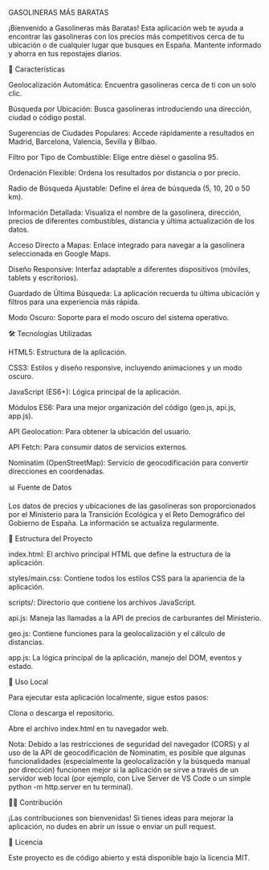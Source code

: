 GASOLINERAS MÁS BARATAS

¡Bienvenido a Gasolineras más Baratas! Esta aplicación web te ayuda a encontrar las gasolineras con los precios más competitivos cerca de tu ubicación o de cualquier lugar que busques en España. Mantente informado y ahorra en tus repostajes diarios.

🚀 Características

Geolocalización Automática: Encuentra gasolineras cerca de ti con un solo clic.

Búsqueda por Ubicación: Busca gasolineras introduciendo una dirección, ciudad o código postal.

Sugerencias de Ciudades Populares: Accede rápidamente a resultados en Madrid, Barcelona, Valencia, Sevilla y Bilbao.

Filtro por Tipo de Combustible: Elige entre diésel o gasolina 95.

Ordenación Flexible: Ordena los resultados por distancia o por precio.

Radio de Búsqueda Ajustable: Define el área de búsqueda (5, 10, 20 o 50 km).

Información Detallada: Visualiza el nombre de la gasolinera, dirección, precios de diferentes combustibles, distancia y última actualización de los datos.

Acceso Directo a Mapas: Enlace integrado para navegar a la gasolinera seleccionada en Google Maps.

Diseño Responsive: Interfaz adaptable a diferentes dispositivos (móviles, tablets y escritorios).

Guardado de Última Búsqueda: La aplicación recuerda tu última ubicación y filtros para una experiencia más rápida.

Modo Oscuro: Soporte para el modo oscuro del sistema operativo.

🛠️ Tecnologías Utilizadas

HTML5: Estructura de la aplicación.

CSS3: Estilos y diseño responsive, incluyendo animaciones y un modo oscuro.

JavaScript (ES6+): Lógica principal de la aplicación.

Módulos ES6: Para una mejor organización del código (geo.js, api.js, app.js).

API Geolocation: Para obtener la ubicación del usuario.

API Fetch: Para consumir datos de servicios externos.

Nominatim (OpenStreetMap): Servicio de geocodificación para convertir direcciones en coordenadas.

📊 Fuente de Datos

Los datos de precios y ubicaciones de las gasolineras son proporcionados por el Ministerio para la Transición Ecológica y el Reto Demográfico del Gobierno de España. La información se actualiza regularmente.

📂 Estructura del Proyecto

index.html: El archivo principal HTML que define la estructura de la aplicación.

styles/main.css: Contiene todos los estilos CSS para la apariencia de la aplicación.

scripts/: Directorio que contiene los archivos JavaScript.

api.js: Maneja las llamadas a la API de precios de carburantes del Ministerio.

geo.js: Contiene funciones para la geolocalización y el cálculo de distancias.

app.js: La lógica principal de la aplicación, manejo del DOM, eventos y estado.

🚀 Uso Local

Para ejecutar esta aplicación localmente, sigue estos pasos:

Clona o descarga el repositorio.

Abre el archivo index.html en tu navegador web.

Nota: Debido a las restricciones de seguridad del navegador (CORS) y al uso de la API de geocodificación de Nominatim, es posible que algunas funcionalidades (especialmente la geolocalización y la búsqueda manual por dirección) funcionen mejor si la aplicación se sirve a través de un servidor web local (por ejemplo, con Live Server de VS Code o un simple python -m http.server en tu terminal).

👨‍💻 Contribución

¡Las contribuciones son bienvenidas! Si tienes ideas para mejorar la aplicación, no dudes en abrir un issue o enviar un pull request.

📝 Licencia

Este proyecto es de código abierto y está disponible bajo la licencia MIT.
